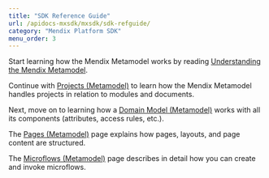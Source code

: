 ```yaml
---
title: "SDK Reference Guide"
url: /apidocs-mxsdk/mxsdk/sdk-refguide/
category: "Mendix Platform SDK"
menu_order: 3
---
```


Start learning how the Mendix Metamodel works by reading [Understanding the Mendix Metamodel](understanding-the-metamodel).

Continue with [Projects (Metamodel)](projects-metamodel) to learn how the Mendix Metamodel handles projects in relation to modules and documents.

Next, move on to learning how a [Domain Model (Metamodel)](domain-model-metamodel)  works with all its components (attributes, access rules, etc.).

The [Pages (Metamodel)](pages-metamodel) page explains how pages, layouts, and page content are structured.

The [Microflows (Metamodel)](microflows-metamodel) page describes in detail how you can create and invoke microflows. 
